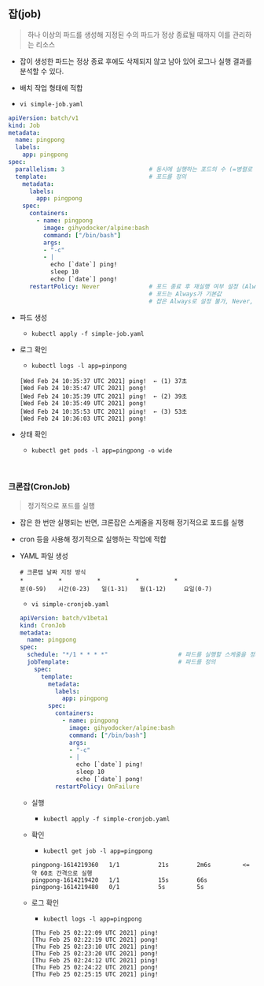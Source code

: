 ## 잡(job)

> 하나 이상의 파드를 생성해 지정된 수의 파드가 정상 종료될 때까지 이를 관리하는 리소스

- 잡이 생성한 파드는 정상 종료 후에도 삭제되지 않고 남아 있어 로그나 실행 결과를 분석할 수 있다.
- 배치 작업 형태에 적합

- `vi simple-job.yaml`

```yaml
apiVersion: batch/v1
kind: Job
metadata:
  name: pingpong
  labels:
    app: pingpong
spec:
  parallelism: 3						# 동시에 실행하는 포드의 수 (=병렬로 실행)
  template:								# 포드를 정의
    metadata:
      labels:
        app: pingpong
    spec:
      containers:
        - name: pingpong
          image: gihyodocker/alpine:bash
          command: ["/bin/bash"]  
          args: 
          - "-c"
          - |
            echo [`date`] ping!
            sleep 10
            echo [`date`] pong!
      restartPolicy: Never				# 포드 종료 후 재실행 여부 설정 (Always, Never, OnFailure)
      									# 포드는 Always가 기본값
      									# 잡은 Always로 설정 불가, Never, OnFailure만 설정 가능
```

- 파드 생성

  - `kubectl apply -f simple-job.yaml`

- 로그 확인

  - `kubectl logs -l app=pinpong`

  ```
  [Wed Feb 24 10:35:37 UTC 2021] ping!	← (1) 37초
  [Wed Feb 24 10:35:47 UTC 2021] pong!
  [Wed Feb 24 10:35:39 UTC 2021] ping!	← (2) 39초
  [Wed Feb 24 10:35:49 UTC 2021] pong!
  [Wed Feb 24 10:35:53 UTC 2021] ping!	← (3) 53초
  [Wed Feb 24 10:36:03 UTC 2021] pong!
  ```

- 상태 확인

  - `kubectl get pods -l app=pingpong -o wide`

<br/>

### 크론잡(CronJob)

> 정기적으로 포드를 실행

- 잡은 한 번만 실행되는 반면, 크론잡은 스케줄을 지정해 정기적으로 포드를 실행
- cron 등을 사용해 정기적으로 실행하는 작업에 적합

- YAML 파일 생성

  ```
  # 크론탭 날짜 지정 방식
  *　　　　　　*　　　　　　*　　　　　　*　　　　　　*
  분(0-59)　　시간(0-23)　　일(1-31)　　월(1-12)　　　요일(0-7)
  ```

  - `vi simple-cronjob.yaml`

  ```yaml
  apiVersion: batch/v1beta1
  kind: CronJob
  metadata:
    name: pingpong
  spec:
    schedule: "*/1 * * * *"                    # 파드를 실행할 스케줄을 정의
    jobTemplate:                               # 파드를 정의
      spec:
        template:
          metadata:
            labels:
              app: pingpong
          spec:
            containers:
              - name: pingpong
                image: gihyodocker/alpine:bash
                command: ["/bin/bash"]
                args: 
                - "-c"
                - |
                  echo [`date`] ping!
                  sleep 10 
                  echo [`date`] pong!
            restartPolicy: OnFailure
  ```

  - 실행

    - `kubectl apply -f simple-cronjob.yaml`

  - 확인

    - `kubectl get job -l app=pingpong`

    ```
    pingpong-1614219360   1/1           21s        2m6s         <= 약 60초 간격으로 실행
    pingpong-1614219420   1/1           15s        66s
    pingpong-1614219480   0/1           5s         5s
    ```

  - 로그 확인

    - `kubectl logs -l app=pingpong`

    ```
    [Thu Feb 25 02:22:09 UTC 2021] ping!
    [Thu Feb 25 02:22:19 UTC 2021] pong!
    [Thu Feb 25 02:23:10 UTC 2021] ping!
    [Thu Feb 25 02:23:20 UTC 2021] pong!
    [Thu Feb 25 02:24:12 UTC 2021] ping!
    [Thu Feb 25 02:24:22 UTC 2021] pong!
    [Thu Feb 25 02:25:15 UTC 2021] ping!
    ```

    

